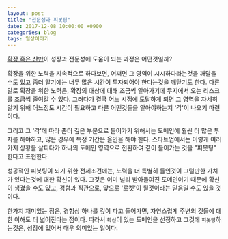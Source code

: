 ```yaml
---
layout: post
title: "전문성과 피봇팅"
date: 2017-12-08 10:00:00 +0900
categories: blog
tags: 일상이야기
---
```


[확장 혹은 산만](/blog/2017/12/07/확장-혹은-산만.html)이 성장과 전문성에 도움이 되는 과정은 어떤것일까?

확장을 위한 노력을 지속적으로 하다보면, 어쩌면 그 영역이 시시하다라는것을 깨달을 수도 있고 좀더 알기에는 너무 많은 시간이 투자되어야 한다는것을 깨닫기도 한다. 다른말로 확장을 위한 노력은, 확장의 대상에 대해 조금씩 알아가기에 무지에서 오는 리스크를 조금씩 줄여갈 수 있다. 그러다가 결국 어느 시점에 도달하게 되면 그 영역을 자세히 알기 위해 어느정도 시간이 필요하고 다른 어떤것들을 알아야하는지 '각'이 나오기 마련이다.

그리고 그 '각'에 따라 좀더 깊은 부분으로 들어가기 위해서는 도메인에 훨씬 더 많은 투자를 해야하고, 많은 경우에 특정 기간은 올인을 해야 한다. 스타트업에서는 이렇게 여러가지 상황을 살피다가 하나의 도메인 영역으로 전환하여 깊이 들어가는 것을 "피봇팅" 한다고 표현한다.

성공적인 피봇팅이 되기 위한 전제조건에는, 노력을 더 특별히 들인것이 그럴만한 가치가 있다는것에 대한 확신이 있다. 그것은 이미 널리 받아들여진 도메인이기 때문에 확신이 생겼을 수도 있고, 경험과 직관으로, 앞으로 '로켓'이 될것이라는 믿음일 수도 있을 것이다.

한가지 재미있는 점은, 경험상 하나를 깊이 파고 들어가면, 자연스럽게 주변의 것들에 대한 이해도 더 넓어진다는 점이다. 따라서 ``확신``이 있는 도메인을 선정하고 그것에 ``피봇팅``하는것은, 성장에 있어서 매우 의미있는 일이다.

